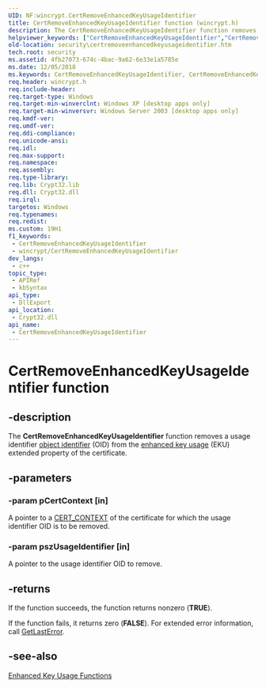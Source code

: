 ```yaml
---
UID: NF:wincrypt.CertRemoveEnhancedKeyUsageIdentifier
title: CertRemoveEnhancedKeyUsageIdentifier function (wincrypt.h)
description: The CertRemoveEnhancedKeyUsageIdentifier function removes a usage identifier object identifier (OID) from the enhanced key usage (EKU) extended property of the certificate.
helpviewer_keywords: ["CertRemoveEnhancedKeyUsageIdentifier","CertRemoveEnhancedKeyUsageIdentifier function [Security]","_crypto2_certremoveenhancedkeyusageidentifier","security.certremoveenhancedkeyusageidentifier","wincrypt/CertRemoveEnhancedKeyUsageIdentifier"]
old-location: security\certremoveenhancedkeyusageidentifier.htm
tech.root: security
ms.assetid: 4fb27073-674c-4bac-9a62-6e33e1a5785e
ms.date: 12/05/2018
ms.keywords: CertRemoveEnhancedKeyUsageIdentifier, CertRemoveEnhancedKeyUsageIdentifier function [Security], _crypto2_certremoveenhancedkeyusageidentifier, security.certremoveenhancedkeyusageidentifier, wincrypt/CertRemoveEnhancedKeyUsageIdentifier
req.header: wincrypt.h
req.include-header: 
req.target-type: Windows
req.target-min-winverclnt: Windows XP [desktop apps only]
req.target-min-winversvr: Windows Server 2003 [desktop apps only]
req.kmdf-ver: 
req.umdf-ver: 
req.ddi-compliance: 
req.unicode-ansi: 
req.idl: 
req.max-support: 
req.namespace: 
req.assembly: 
req.type-library: 
req.lib: Crypt32.lib
req.dll: Crypt32.dll
req.irql: 
targetos: Windows
req.typenames: 
req.redist: 
ms.custom: 19H1
f1_keywords:
 - CertRemoveEnhancedKeyUsageIdentifier
 - wincrypt/CertRemoveEnhancedKeyUsageIdentifier
dev_langs:
 - c++
topic_type:
 - APIRef
 - kbSyntax
api_type:
 - DllExport
api_location:
 - Crypt32.dll
api_name:
 - CertRemoveEnhancedKeyUsageIdentifier
---
```


# CertRemoveEnhancedKeyUsageIdentifier function


## -description

The <b>CertRemoveEnhancedKeyUsageIdentifier</b> function removes a usage identifier <a href="/windows/desktop/SecGloss/o-gly">object identifier</a> (OID) from the <a href="/windows/desktop/SecGloss/e-gly">enhanced key usage</a> (EKU) extended property of the certificate.

## -parameters

### -param pCertContext [in]

A pointer to a 
<a href="/windows/desktop/api/wincrypt/ns-wincrypt-cert_context">CERT_CONTEXT</a> of the certificate for which the usage identifier OID is to be removed.

### -param pszUsageIdentifier [in]

A pointer to the usage identifier OID to remove.

## -returns

If the function succeeds, the function returns nonzero (<b>TRUE</b>).

If the function fails, it returns zero (<b>FALSE</b>). For extended error information, call 
<a href="/windows/desktop/api/errhandlingapi/nf-errhandlingapi-getlasterror">GetLastError</a>.

## -see-also

<a href="/windows/desktop/SecCrypto/cryptography-functions">Enhanced Key Usage Functions</a>